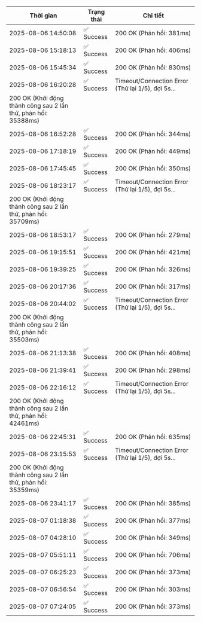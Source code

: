 | Thời gian | Trạng thái | Chi tiết |
|---|---|---|
| 2025-08-06 14:50:08 | ✅ Success | 200 OK (Phản hồi: 381ms) |
| 2025-08-06 15:18:13 | ✅ Success | 200 OK (Phản hồi: 406ms) |
| 2025-08-06 15:45:34 | ✅ Success | 200 OK (Phản hồi: 830ms) |
| 2025-08-06 16:20:28 | ✅ Success | Timeout/Connection Error (Thử lại 1/5), đợi 5s...
200 OK (Khởi động thành công sau 2 lần thử, phản hồi: 35388ms) |
| 2025-08-06 16:52:28 | ✅ Success | 200 OK (Phản hồi: 344ms) |
| 2025-08-06 17:18:19 | ✅ Success | 200 OK (Phản hồi: 449ms) |
| 2025-08-06 17:45:45 | ✅ Success | 200 OK (Phản hồi: 350ms) |
| 2025-08-06 18:23:17 | ✅ Success | Timeout/Connection Error (Thử lại 1/5), đợi 5s...
200 OK (Khởi động thành công sau 2 lần thử, phản hồi: 35709ms) |
| 2025-08-06 18:53:17 | ✅ Success | 200 OK (Phản hồi: 279ms) |
| 2025-08-06 19:15:51 | ✅ Success | 200 OK (Phản hồi: 421ms) |
| 2025-08-06 19:39:25 | ✅ Success | 200 OK (Phản hồi: 326ms) |
| 2025-08-06 20:17:36 | ✅ Success | 200 OK (Phản hồi: 317ms) |
| 2025-08-06 20:44:02 | ✅ Success | Timeout/Connection Error (Thử lại 1/5), đợi 5s...
200 OK (Khởi động thành công sau 2 lần thử, phản hồi: 35503ms) |
| 2025-08-06 21:13:38 | ✅ Success | 200 OK (Phản hồi: 408ms) |
| 2025-08-06 21:39:41 | ✅ Success | 200 OK (Phản hồi: 298ms) |
| 2025-08-06 22:16:12 | ✅ Success | Timeout/Connection Error (Thử lại 1/5), đợi 5s...
200 OK (Khởi động thành công sau 2 lần thử, phản hồi: 42461ms) |
| 2025-08-06 22:45:31 | ✅ Success | 200 OK (Phản hồi: 635ms) |
| 2025-08-06 23:15:53 | ✅ Success | Timeout/Connection Error (Thử lại 1/5), đợi 5s...
200 OK (Khởi động thành công sau 2 lần thử, phản hồi: 35359ms) |
| 2025-08-06 23:41:17 | ✅ Success | 200 OK (Phản hồi: 385ms) |
| 2025-08-07 01:18:38 | ✅ Success | 200 OK (Phản hồi: 377ms) |
| 2025-08-07 04:28:10 | ✅ Success | 200 OK (Phản hồi: 349ms) |
| 2025-08-07 05:51:11 | ✅ Success | 200 OK (Phản hồi: 706ms) |
| 2025-08-07 06:25:23 | ✅ Success | 200 OK (Phản hồi: 373ms) |
| 2025-08-07 06:56:54 | ✅ Success | 200 OK (Phản hồi: 303ms) |
| 2025-08-07 07:24:05 | ✅ Success | 200 OK (Phản hồi: 373ms) |

